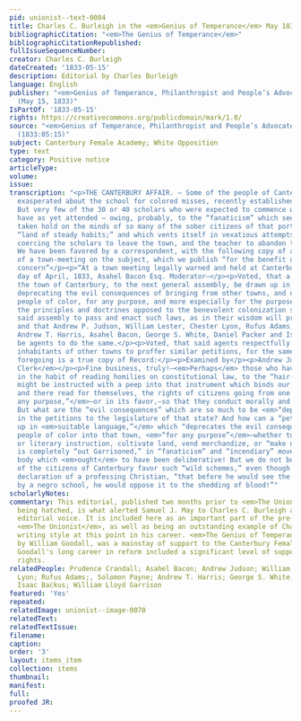 ```yaml
---
pid: unionist--text-0004
title: Charles C. Burleigh in the <em>Genius of Temperance</em> May 1833
bibliographicCitation: "<em>The Genius of Temperance</em>"
bibliographicCitationRepublished: 
fullIssueSequenceNumber: 
creator: Charles C. Burleigh
dateCreated: '1833-05-15'
description: Editorial by Charles Burleigh
language: English
publisher: "<em>Genius of Temperance, Philanthropist and People’s Advocate</em> 3:45
  (May 15, 1833)"
IsPartOf: '1833-05-15'
rights: https://creativecommons.org/publicdomain/mark/1.0/
source: "<em>Genius of Temperance, Philanthropist and People’s Advocate</em> 3:45
  (1833:05:15)"
subject: Canterbury Female Academy; White Opposition
type: text
category: Positive notice
articleType: 
volume: 
issue: 
transcription: "<p>THE CANTERBURY AFFAIR. – Some of the people of Canterbury are still
  exasperated about the school for colored misses, recently established by Miss Crandall.
  But very few of the 30 or 40 scholars who were expected to commence with the term,
  have as yet attended — owing, probably, to the “fanaticism” which seems to have
  taken hold on the minds of so many of the sober citizens of that portion of the
  “land of steady habits;” and which vents itself in vexatious attempts at legally
  coercing the scholars to leave the town, and the teacher to abandon the enterprise.
  We have been favored by a correspondent, with the following copy of a proceeding
  of a town-meeting on the subject, which we publish “for the benefit of whom it may
  concern”</p><p>“At a town meeting legally warned and held at Canterbury on the 1st
  day of April, 1833, Asahel Bacon Esq. Moderator—</p><p>Voted, that a petition of
  the town of Canterbury, to the next general assembly, be drawn up in suitable language,
  deprecating the evil consequences of bringing from other towns, and other states,
  people of color, for any purpose, and more especially for the purposes of disseminating
  the principles and doctrines opposed to the benevolent colonization system, praying
  said assembly to pass and enact such laws, as in their wisdom will prevent the evil;
  and that Andrew P. Judson, William Lester, Chester Lyon, Rufus Adams, Solomon Payne,
  Andrew T. Harris, Asahel Bacon, George S. White, Daniel Packer and Isaac Backus,
  be agents to do the same.</p><p>Voted, that said agents respectfully request the
  inhabitants of other towns to proffer similar petitions, for the same laudable object.</p><p>The
  foregoing is a true copy of Record:</p><p>Examined by</p><p>Andrew Judson <em>Town
  Clerk</em></p><p>Fine business, truly!—<em>Perhaps</em> those who have been so much
  in the habit of reading homilies on constitutional law, to the “hair-brained emancipationists,”
  might be instructed with a peep into that instrument which binds our states together,
  and there read for themselves, the rights of citizens going from one state to another—<em>“for
  any purpose,”</em>—or in its favor,—so that they conduct morally and peaceably.
  But what are the “evil consequences” which are so much to be <em>“deprecated,”</em>
  in the petitions to the legislature of that state? And how can a “petition” be “drawn
  up in <em>suitable language,”</em> which “deprecates the evil consequences of bringing”
  people of color into that town, <em>“for any purpose”</em>—whether to gain moral
  or literary instruction, cultivate land, vend merchandize, or “make notions”? Garrison
  is completely “out Garrisoned,” in “fanaticism” and “incendiary” movements,—by a
  body which <em>ought</em> to have been deliberative! But we do not believe a majority
  of the citizens of Canterbury favor such “wild schemes,” even though backed by the
  declaration of a professing Christian, “that before he would see the Green polluted
  by a negro school, he would oppose it to the shedding of blood!”"
scholarlyNotes: 
commentary: This editorial, published two months prior to <em>The Unionist</em> even
  being hatched, is what alerted Samuel J. May to Charles C. Burleigh and his powerful
  editorial voice. It is included here as an important part of the pre-history of
  <em>The Unionist</em>, as well as being an outstanding example of Charles C. Burleigh's
  writing style at this point in his career. <em>The Genius of Temperance</em>, edited
  by William Goodall, was a mainstay of support to the Canterbury Female Academy.
  Goodall's long career in reform included a significant level of support for women's
  rights.
relatedPeople: Prudence Crandall; Asahel Bacon; Andrew Judson; William Lester; Chester
  Lyon; Rufus Adams;, Solomon Payne; Andrew T. Harris; George S. White; Daniel Packer;
  Isaac Backus; William Lloyd Garrison
featured: 'Yes'
repeated: 
relatedImage: unionist--image-0070
relatedText: 
relatedTextIssue: 
filename: 
caption: 
order: '3'
layout: items_item
collection: items
thumbnail: 
manifest: 
full: 
proofed JR: 
---
```

